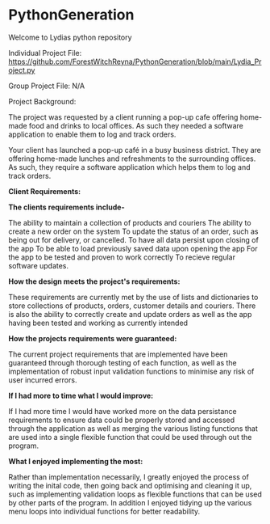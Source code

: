 # PythonGeneration

Welcome to Lydias python repository

Individual Project File:
https://github.com/ForestWitchReyna/PythonGeneration/blob/main/Lydia_Project.py

Group Project File:
N/A

Project Background:

The project was requested by a client running a pop-up cafe offering home-made food and drinks to local offices. 
As such they needed a software application to enable them to log and track orders.

Your client has launched a pop-up café in a busy business district. They
are offering home-made lunches and refreshments to the surrounding
offices. As such, they require a software application which helps them to
log and track orders.



**Client Requirements:**

**The clients requirements include-**

The ability to maintain a collection of products and couriers
The ability to create a new order on the system
To update the status of an order, such as being out for delivery, or cancelled.
To have all data persist upon closing of the app
To be able to load previously saved data upon opening the app
For the app to be tested and proven to work correctly
To recieve regular software updates.



**How the design meets the project's requirements:**

These requirements are currently met by the use of lists and dictionaries to store collections
of products, orders, customer details and couriers. There is also the ability to correctly create and update orders
as well as the app having been tested and working as currently intended



**How the projects requirements were guaranteed:**

The current project requirements that are implemented have been guaranteed through thorough testing of each function,
as well as the implementation of robust input validation functions to minimise any risk of user incurred errors.



**If I had more to time what I would improve:**

If I had more time I would have worked more on the data persistance requirements to ensure data could be properly stored
and accessed through the application as well as merging the various listing functions that are used into a single flexible
function that could be used through out the program.



**What I enjoyed implementing the most:**

Rather than implementation necessarily, I greatly enjoyed the process of writing the inital code, then going back and optimising
and cleaning it up, such as implementing validation loops as flexible functions that can be used by other parts of the program. In addition
I enjoyed tidying up the various menu loops into individual functions for better readability.
